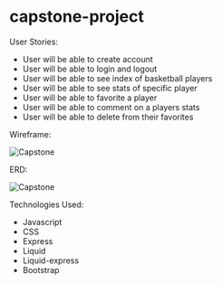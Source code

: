 # capstone-project

User Stories:

- User will be able to create account
- User will be able to login and logout
- User will be able to see index of basketball players
- User will be able to see stats of specific player
- User will be able to favorite a player
- User will be able to comment on a players stats
- User will be able to delete from their favorites



Wireframe:


![Capstone](https://user-images.githubusercontent.com/68292255/164771762-73a00f7f-4bd4-4125-8749-0eb92f518de1.jpg)



ERD:


![Capstone](https://user-images.githubusercontent.com/68292255/164774263-fee7442b-635b-422c-946e-fb08f2b342b1.jpeg)



Technologies Used:


- Javascript
- CSS
- Express
- Liquid
- Liquid-express
- Bootstrap
